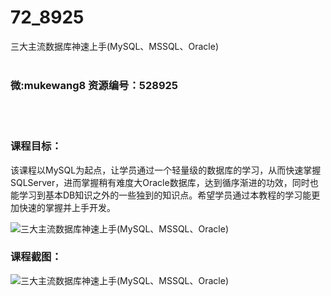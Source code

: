 # 72_8925
三大主流数据库神速上手(MySQL、MSSQL、Oracle)
<br/></br>
<h3>微:mukewang8 资源编号：528925</h3>
<br/></br>
<h3>课程目标：</h3>
<p>该课程以MySQL为起点，让学员通过一个轻量级的<a title="查看与 数据库 相关的文章" target="_blank">数据库</a>的学习，从而快速掌握SQLServer，进而掌握稍有难度大Oracle数据库，达到循序渐进的功效，同时也能学习到基本DB知识之外的一些独到的知识点。希望学员通过本教程的学习能更加快速的掌握并上手开发。</p>
<p><img src="https://www.ko996.com/wp-content/uploads/img/2019/11/356-68-300x180.jpg" alt="三大主流数据库神速上手(MySQL、MSSQL、Oracle)"></p>
<h3>课程截图：</h3>
<p><img src="https://www.ko996.com/wp-content/uploads/img/2019/11/11111-9.jpg" alt="三大主流数据库神速上手(MySQL、MSSQL、Oracle)"></p>
<p>&nbsp;</p>
